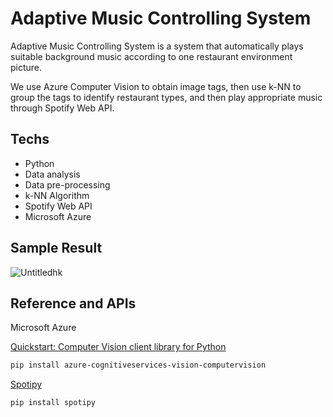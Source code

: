# Adaptive Music Controlling System
Adaptive Music Controlling System is a system that automatically plays suitable background music according to one restaurant environment picture.

We use Azure Computer Vision to obtain image tags, then use k-NN to group the tags to identify restaurant types, and then play appropriate music through Spotify Web API.

## Techs

- Python
- Data analysis
- Data pre-processing
- k-NN Algorithm
- Spotify Web API
- Microsoft Azure

## Sample Result

![Untitledhk](https://github.com/iridiumtao/ACMS/assets/43561001/d330a280-4164-499c-9371-5e4b4fe99c4e)

## Reference and APIs

Microsoft Azure

[Quickstart: Computer Vision client library for Python](https://docs.microsoft.com/azure/cognitive-services/computer-vision/quickstarts-sdk/python-sdk)

```bash
pip install azure-cognitiveservices-vision-computervision
```

[Spotipy](https://spotipy.readthedocs.io)

```bash
pip install spotipy
```

